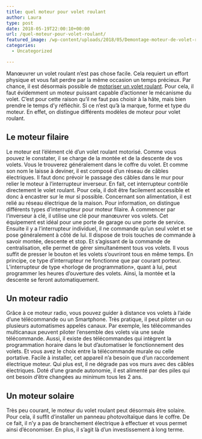 ```yaml
---
title: quel moteur pour volet roulant
author: Laura
type: post
date: 2018-05-19T22:00:10+00:00
url: /quel-moteur-pour-volet-roulant/
featured_image: /wp-content/uploads/2018/05/Demontage-moteur-de-volet-roulant-a-nice.jpg
categories:
  - Uncategorized

---
```

Manœuvrer un volet roulant n’est pas chose facile. Cela requiert un effort physique et vous fait perdre par la même occasion un temps précieux. Par chance, il est désormais possible de <a href="https://www.motorisationplus.com/motorisation-volet-roulant.html" target="_blank">motoriser un volet roulant</a>. Pour cela, il faut évidemment un moteur puissant capable d’actionner le mécanisme du volet. C’est pour cette raison qu’il ne faut pas choisir à la hâte, mais bien prendre le temps d’y réfléchir. Si ce n’est qu’à la marque, forme et type du moteur. En effet, on distingue différents modèles de moteur pour volet roulant.



## Le moteur filaire



Le moteur est l’élément clé d’un volet roulant motorisé. Comme vous pouvez le constater, il se charge de la montée et de la descente de vos volets. Vous le trouverez généralement dans le coffre du volet. Et comme son nom le laisse à deviner, il est composé d’un réseau de câbles électriques. Il faut donc prévoir le passage des câbles dans le mur pour relier le moteur à l’interrupteur inverseur. En fait, cet interrupteur contrôle directement le volet roulant. Pour cela, il doit être facilement accessible et donc à encastrer sur le mur si possible. Concernant son alimentation, il est relié au réseau électrique de la maison. Pour information, on distingue différents types d’interrupteur pour moteur filaire. À commencer par l’inverseur à clé, il utilise une clé pour manœuvrer vos volets. Cet équipement est idéal pour une porte de garage ou une porte de service. Ensuite il y a l’interrupteur individuel, il ne commande qu’un seul volet et se pose généralement à côté de lui. Il dispose de trois touches de commande à savoir montée, descente et stop. Et s’agissant de la commande de centralisation, elle permet de gérer simultanément tous vos volets. Il vous suffit de presser le bouton et les volets s’ouvriront tous en même temps. En principe, ce type d’interrupteur ne fonctionne que par courant porteur. L’interrupteur de type «horloge de programmation», quant à lui, peut programmer les heures d’ouverture des volets. Ainsi, la montée et la descente se feront automatiquement.



## Un moteur radio



Grâce à ce moteur radio, vous pouvez guider à distance vos volets à l’aide d’une télécommande ou un Smartphone. Très pratique, il peut piloter un ou plusieurs automatismes appelés canaux. Par exemple, les télécommandes multicanaux peuvent piloter l’ensemble des volets via une seule télécommande. Aussi, il existe des télécommandes qui intègrent la programmation horaire dans le but d’automatiser le fonctionnement des volets. Et vous avez le choix entre la télécommande murale ou celle portative. Facile à installer, cet appareil n’a besoin que d’un raccordement électrique moteur. Qui plus est, il ne dégrade pas vos murs avec des câbles électriques. Doté d’une grande autonomie, il est alimenté par des piles qui ont besoin d’être changées au minimum tous les 2 ans.



## Un moteur solaire



Très peu courant, le moteur du volet roulant peut désormais être solaire. Pour cela, il suffit d’installer un panneau photovoltaïque dans le coffre. De ce fait, il n’y a pas de branchement électrique à effectuer et vous permet ainsi d’économiser. En plus, il s’agit là d’un investissement à long terme.